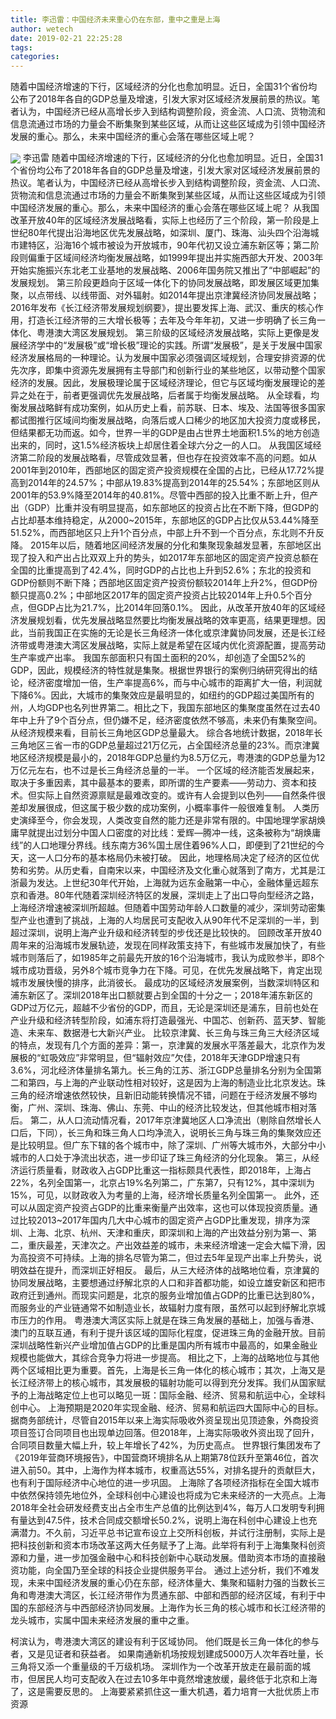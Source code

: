 ```yaml
---
title: 李迅雷：中国经济未来重心仍在东部，重中之重是上海
author: wetech
date: 2019-02-21 22:25:28
tags: 
categories: 
---
```

随着中国经济增速的下行，区域经济的分化也愈加明显。近日，全国31个省份均公布了2018年各自的GDP总量及增速，引发大家对区域经济发展前景的热议。笔者认为，中国经济已经从高增长步入到结构调整阶段，资金流、人口流、货物流和信息流通过市场的力量会不断集聚到某些区域，从而让这些区域成为引领中国经济发展的重心。那么，未来中国经济的重心会落在哪些区域上呢？
<!-- more -->
<img align="center" border="0" src="https://imgcdn.yicai.com/uppics/images/2019/02/5f34c486b18eec27bf56284a4cfdc351.jpg" />
李迅雷
随着中国经济增速的下行，区域经济的分化也愈加明显。近日，全国31个省份均公布了2018年各自的GDP总量及增速，引发大家对区域经济发展前景的热议。笔者认为，中国经济已经从高增长步入到结构调整阶段，资金流、人口流、货物流和信息流通过市场的力量会不断集聚到某些区域，从而让这些区域成为引领中国经济发展的重心。那么，未来中国经济的重心会落在哪些区域上呢？
从我国改革开放40年的区域经济发展战略看，实际上也经历了三个阶段，第一阶段是上世纪80年代提出沿海地区优先发展战略，如深圳、厦门、珠海、汕头四个沿海城市建特区，沿海16个城市被设为开放城市，90年代初又设立浦东新区等；第二阶段则偏重于区域间经济均衡发展战略，如1999年提出并实施西部大开发、2003年开始实施振兴东北老工业基地的发展战略、2006年国务院又推出了“中部崛起”的发展规划。
第三阶段更趋向于区域一体化下的协同发展战略，即发展区域更加集聚，以点带线、以线带面、对外辐射。如2014年提出京津冀经济协同发展战略；2016年发布《长江经济带发展规划纲要》，提出要发挥上海、武汉、重庆的核心作用，打造长江经济带的三大增长极等；去年及今年年初，又进一步明确了长三角一体化、粤港澳大湾区发展规划。
第三阶级的区域经济发展战略，实际上更像是发展经济学中的“发展极”或“增长极”理论的实践。所谓“发展极”，是关于发展中国家经济发展格局的一种理论。认为发展中国家必须强调区域规划，合理安排资源的优先次序，即集中资源先发展拥有主导部门和创新行业的某些地区，以带动整个国家经济的发展。因此，发展极理论属于区域经济理论，但它与区域均衡发展理论的差异之处在于，前者更强调优先发展战略，后者属于均衡发展战略。
从全球看，均衡发展战略鲜有成功案例，如从历史上看，前苏联、日本、埃及、法国等很多国家都试图推行区域间均衡发展战略，向落后或人口稀少的地区加大投资力度或移民，但结果都无功而返。如今，世界一半的GDP是由占世界土地面积1.5%的地方创造出来的，同时，这1.5%经济板块上却居住着全球六分之一的人口。
从我国区域经济第二阶段的发展战略看，尽管成效显著，但也存在投资效率不高的问题。如从2001年到2010年，西部地区的固定资产投资规模在全国的占比，已经从17.72%提高到2014年的24.57%；中部从19.83%提高到2014年的25.54%；东部地区则从2001年的53.9%降至2014年的40.81%。尽管中西部的投入比重不断上升，但产出（GDP）比重并没有明显提高，如东部地区的投资占比在不断下降，但GDP的占比却基本维持稳定，从2000~2015年，东部地区的GDP占比仅从53.44%降至51.52%，而西部地区只上升1个百分点，中部上升不到一个百分点，东北则不升反降。
2015年以后，随着地区间经济发展的分化和集聚现象越发显著，东部地区出现了投入和产出占比双双上升的势头，如2017年东部地区的固定资产投资总额在全国的比重提高到了42.4%，同时GDP的占比也上升到52.6%；东北的投资和GDP份额则不断下降；西部地区固定资产投资份额较2014年上升2%，但GDP份额只提高0.2%；中部地区2017年的固定资产投资占比较2014年上升0.5个百分点，但GDP占比为21.7%，比2014年回落0.1%。
因此，从改革开放40年的区域经济发展规划看，优先发展战略显然要比均衡发展战略的效率更高，结果更理想。因此，当前我国正在实施的无论是长三角经济一体化或京津冀协同发展，还是长江经济带或粤港澳大湾区发展战略，实际上就是希望在区域内优化资源配置，提高劳动生产率或产出率。
我国东部面积只有国土面积的20%，却创造了全国52%的GDP，因此，规模经济的特性就是集聚。根据世界银行的案例归纳研究得出的结论，经济密度增加一倍，生产率提高6%，而与中心城市的距离扩大一倍，利润就下降6%。因此，大城市的集聚效应是最明显的，如纽约的GDP超过美国所有的州，人均GDP也名列世界第二。相比之下，我国东部地区的集聚度虽然在过去40年中上升了9个百分点，但仍嫌不足，经济密度依然不够高，未来仍有集聚空间。
从经济规模来看，目前长三角地区GDP总量最大。
综合各地统计数据，2018年长三角地区三省一市的GDP总量超过21万亿元，占全国经济总量的23%。而京津冀地区经济规模是最小的，2018年GDP总量约为8.5万亿元，粤港澳的GDP总量为12万亿元左右，也不过是长三角经济总量的一半。
一个区域的经济能否发展起来，取决于多重因素，其中最基本的要素，即所谓的生产要素——劳动力、资本和技术。但实际上自然资源禀赋是最难改变的。或许有人会提到以色列——自然条件很差却发展很成，但这属于极少数的成功案例，小概率事件一般很难复制。
人类历史演绎至今，你会发现，人类改变自然的能力还是非常有限的。中国地理学家胡焕庸早就提出过划分中国人口密度的对比线：爱辉—腾冲一线，这条被称为“胡焕庸线”的人口地理分界线。线东南方36%国土居住着96%人口，即便到了21世纪的今天，这一人口分布的基本格局仍未被打破。
因此，地理格局决定了经济的区位优势和劣势。从历史看，自南宋以来，中国经济及文化重心就落到了南方，尤其是江浙最为发达。上世纪30年代开始，上海就为远东金融第一中心，金融体量远超东京和香港。80年代随着深圳经济特区的发展，深圳走上了出口导向型经济之路，上海经济增速被深圳所超越。但随着中国劳动年龄人口数量的减少，深圳劳动密集型产业也遭到了挑战，上海的人均居民可支配收入从90年代不足深圳的一半，到超过深圳，说明上海产业升级和经济转型的步伐还是比较快的。
回顾改革开放40周年来的沿海城市发展轨迹，发现在同样政策支持下，有些城市发展加快了，有些城市则落后了，如1985年之前最先开放的16个沿海城市，我认为成败参半，即8个城市成功晋级，另外8个城市竞争力在下降。可见，在优先发展战略下，肯定出现城市发展快慢的排序，此消彼长。
最成功的区域经济发展案例，当数深圳特区和浦东新区了。深圳2018年出口额就要占到全国的十分之一；2018年浦东新区的GDP过万亿元，超越不少省份的GDP，而且，无论是深圳还是浦东，目前也处在产业升级和经济转型阶段，如浦东将打造最强光、中国芯、创新药、蓝天梦、智能造、未来车、数据港七大新兴产业。
比较京津冀、长三角与珠三角三大经济区域的特点，发现有几个方面的差异：第一，京津冀的发展水平落差最大，北京作为发展极的“虹吸效应”非常明显，但“辐射效应”欠佳，2018年天津GDP增速只有3.6%，河北经济体量排名第九。长三角的江苏、浙江GDP总量排名分别为全国第二和第四，与上海的产业联动性相对较好，这是因为上海的制造业比北京发达。珠三角的经济增速依然较快，且新旧动能转换情况不错，问题在于经济发展不够均衡，广州、深圳、珠海、佛山、东莞、中山的经济比较发达，但其他城市相对落后。
第二，从人口流动情况看，2017年京津冀地区人口净流出（剔除自然增长人口后，下同），长三角和珠三角人口均净流入，说明长三角与珠三角的集聚效应还是比较明显。但广东下辖的各个城市中，除了深圳、广州等大城市外，大部分中小城市的人口处于净流出状态，进一步印证了珠三角经济的分化现象。
第三，从经济运行质量看，财政收入占GDP比重这一指标颇具代表性，即2018年，上海占22%，名列全国第一，北京占19%名列第二，广东第7，只有12%，其中深圳为15%，可见，以财政收入为考量的上海，经济增长质量名列全国第一。
此外，还可以从固定资产投资占GDP的比重来衡量产出效率，这也可以体现投资质量。通过比较2013~2017年国内几大中心城市的固定资产占GDP比重发现，排序为深圳、上海、北京、杭州、天津和重庆，即深圳和上海的产出效益分别为第一、第二，重庆最差，天津次之。产出效益差的城市，未来经济增速一定会大幅下滑，因为高投资不可持续。上海的排名尽管为第二，但过去5年呈现产出率上升势头，说明效益在提升，而深圳正好相反。
最后，从三大经济体的战略地位看，京津冀的协同发展战略，主要想通过纾解北京的人口和非首都功能，如设立雄安新区和把市政府迁到通州。而现实问题是，北京的服务业增加值占GDP的比重已达到80%，而服务业的产业链通常不如制造业长，故辐射力度有限，虽然可以起到纾解北京城市压力的作用。
粤港澳大湾区实际上就是在珠三角发展的基础上，加强与香港、澳门的互联互通，有利于提升该区域的国际化程度，促进珠三角的金融开放。目前深圳战略性新兴产业增加值占GDP的比重是国内所有城市中最高的，如果金融业规模也能做大，其综合竞争力将进一步提高。
相比之下，上海的战略地位与其他两个区域相比更为重要。首先，上海是长三角一体化的核心城市；其次，上海又是长江经济带上的核心城市，其发展极的辐射功能可以得到充分发挥。我们从国家赋予的上海战略定位上也可以略见一斑：国际金融、经济、贸易和航运中心，全球科创中心。
上海预期是2020年实现金融、经济、贸易和航运四大国际中心的目标。据商务部统计，尽管自2015年以来上海实际吸收外资呈现出见顶迹象，外商投资项目签订合同项目也出现单边回落。但2018年，上海实际吸收外资出现了回升，合同项目数量大幅上升，较上年增长了42%，为历史高点。
世界银行集团发布了《2019年营商环境报告》，中国营商环境排名从上期第78位跃升至第46位，首次进入前50。其中，上海作为样本城市，权重高达55%，对排名提升的贡献巨大，也有利于国际经济中心地位的进一步巩固。
上海除了各项经济指标在全国大城市中依然保持领先地位外，全球科创中心建设也将成为它未来经济的一大亮点。上海2018年全社会研发经费支出占全市生产总值的比例达到4%，每万人口发明专利拥有量达到47.5件，技术合同成交额增长50.2%，说明上海在科创中心建设上也充满潜力。不久前，习近平总书记宣布设立上交所科创板，并试行注册制，实际上是把科技创新和资本市场改革这两大任务赋予了上海。此举将有利于上海集聚科创资源和力量，进一步加强金融中心和科技创新中心联动发展。借助资本市场的直接融资功能，向全国乃至全球的科技企业提供服务平台。
通过上述分析，我们不难发现，未来中国经济发展的重心仍在东部，经济体量大、集聚和辐射力强的当数长三角和粤港澳大湾区，长江经济带作为贯通东部、中部和西部的经济区域，有利于中国的东部经济与中西部经济协同发展。上海作为长三角的核心城市和长江经济带的龙头城市，实属中国未来经济发展的重中之重。
 
 
柯滨认为，粤港澳大湾区的建设有利于区域协同。
他们既是长三角一体化的参与者，又是见证者和获益者。
如果南通新机场按规划建成5000万人次年吞吐量，长三角将又添一个重量级的千万级机场。
深圳作为一个改革开放走在最前面的城市，但居民人均可支配收入在过去10多年中竟然增速放缓，最终低于北京和上海了，这是需要反思的。
上海要紧紧抓住这一重大机遇，着力培育一大批优质上市资源

